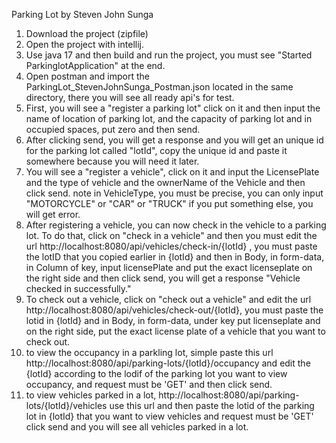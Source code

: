 Parking Lot by Steven John Sunga

1. Download the project (zipfile)
2. Open the project with intellij.
3. Use java 17 and then build and run the project, you must see "Started ParkinglotApplication" at the end.
4. Open postman and import the ParkingLot_StevenJohnSunga_Postman.json located in the same directory, there you will see all ready api's for test.
5. First, you will see a "register a parking lot" click on it and then input the name of location of parking lot, and the capacity of parking lot and in occupied spaces, put zero and then send.
6. After clicking send, you will get a response and you will get an unique id for the parking lot called "lotId", copy the unique id and paste it somewhere because you will need it later.
7. You will see a "register a vehicle", click on it and input the LicensePlate and the type of vehicle and the ownerName of the Vehicle and then click send.
   note in VehicleType, you must be precise, you can only input "MOTORCYCLE" or "CAR" or "TRUCK" if you put something else, you will get error.
8. After registering a vehicle, you can now check in the vehicle to a parking lot. To do that, click on "check in a vehicle" and then you must edit the url
   http://localhost:8080/api/vehicles/check-in/{lotId} , you must paste the lotID that you copied earlier in {lotId} and then in Body, in form-data, in Column of key, input licensePlate and put the exact licenseplate on the right side
   and then click send, you will get a response "Vehicle checked in successfully."
9. To check out a vehicle, click on "check out a vehicle" and edit the url http://localhost:8080/api/vehicles/check-out/{lotId}, you must paste the lotid in {lotId} and in Body, in form-data, under key put licenseplate and on the
   right side, put the exact license plate of a vehicle that you want to check out.
10. to view the occupancy in a parkling lot, simple paste this url http://localhost:8080/api/parking-lots/{lotId}/occupancy and edit the {lotId} according to the lodif of the parking lot you want to view occupancy, and request must be
    'GET' and then click send.
11. to view vehicles parked in a lot, http://localhost:8080/api/parking-lots/{lotId}/vehicles use this url and then paste the lotid of the parking lot in {lotId} that you want to view vehicles and request must be 'GET'
    click send and you will see all vehicles parked in a lot.